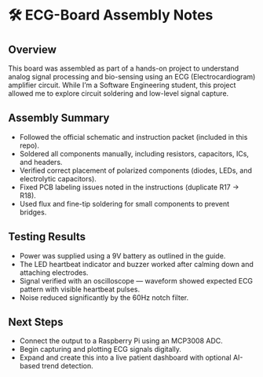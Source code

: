 # 🛠️ ECG-Board Assembly Notes

## Overview

This board was assembled as part of a hands-on project to understand analog signal processing and bio-sensing using an ECG (Electrocardiogram) amplifier circuit. While I’m a Software Engineering student, this project allowed me to explore circuit soldering and low-level signal capture.

## Assembly Summary

- Followed the official schematic and instruction packet (included in this repo).
- Soldered all components manually, including resistors, capacitors, ICs, and headers.
- Verified correct placement of polarized components (diodes, LEDs, and electrolytic capacitors).
- Fixed PCB labeling issues noted in the instructions (duplicate R17 → R18).
- Used flux and fine-tip soldering for small components to prevent bridges.

## Testing Results

- Power was supplied using a 9V battery as outlined in the guide.
- The LED heartbeat indicator and buzzer worked after calming down and attaching electrodes.
- Signal verified with an oscilloscope — waveform showed expected ECG pattern with visible heartbeat pulses.
- Noise reduced significantly by the 60Hz notch filter.

## Next Steps

- Connect the output to a Raspberry Pi using an MCP3008 ADC.
- Begin capturing and plotting ECG signals digitally.
- Expand and create this into a live patient dashboard with optional AI-based trend detection.
